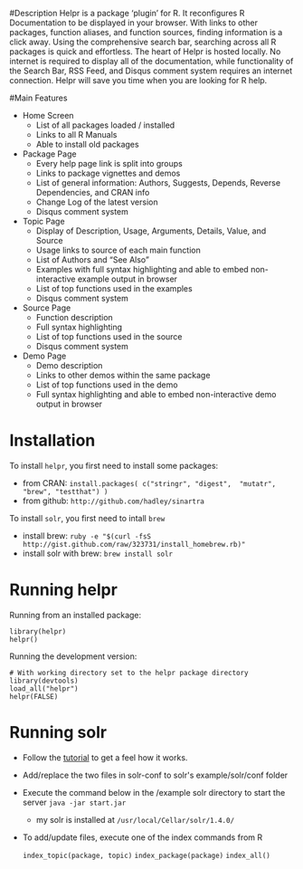 #Description
  Helpr is a package ‘plugin’ for R.  It reconfigures R Documentation to be displayed in your browser.  With links to other packages, function aliases, and function sources, finding information is a click away.  Using the comprehensive search bar, searching across all R packages is quick and effortless.  The heart of Helpr is hosted locally. No internet is required to display all of the documentation, while functionality of the Search Bar, RSS Feed, and Disqus comment system requires an internet connection.  Helpr will save you time when you are looking for R help.

#Main Features
* Home Screen
  * List of all packages loaded / installed
  * Links to all R Manuals
  * Able to install old packages
* Package Page
  * Every help page link is split into groups
  * Links to package vignettes and demos
  * List of general information: Authors, Suggests, Depends, Reverse Dependencies, and CRAN info
  * Change Log of the latest version
  * Disqus comment system
* Topic Page
  * Display of Description, Usage, Arguments, Details, Value, and Source
  * Usage links to source of each main function
  * List of Authors and “See Also”
  * Examples with full syntax highlighting and able to embed non-interactive example output in browser
  * List of top functions used in the examples
  * Disqus comment system
* Source Page
  * Function description
  * Full syntax highlighting
  * List of top functions used in the source
  * Disqus comment system
* Demo Page
  * Demo description
  * Links to other demos within the same package
  * List of top functions used in the demo
  * Full syntax highlighting and able to embed non-interactive demo output in browser
  
# Installation
To install `helpr`, you first need to install some packages:
  * from CRAN: `install.packages( c("stringr", "digest",  "mutatr", "brew", "testthat") )`
  * from github: `http://github.com/hadley/sinartra`

To install `solr`, you first need to intall `brew`
  * install brew: `ruby -e "$(curl -fsS http://gist.github.com/raw/323731/install_homebrew.rb)"`
  * install solr with brew: `brew install solr`
  
# Running helpr

Running from an installed package:

    library(helpr)
    helpr()
  
Running the development version:

    # With working directory set to the helpr package directory
    library(devtools)
    load_all("helpr")
    helpr(FALSE)
    
# Running solr
  * Follow the [tutorial](http://lucene.apache.org/solr/tutorial.html) to get a feel how it works.
  * Add/replace the two files in solr-conf to solr's example/solr/conf folder
  * Execute the command below in the /example solr directory to start the server `java -jar start.jar`
    * my solr is installed at `/usr/local/Cellar/solr/1.4.0/`
  * To add/update files, execute one of the index commands from R

    `index_topic(package, topic)`
    `index_package(package)`
    `index_all()`
